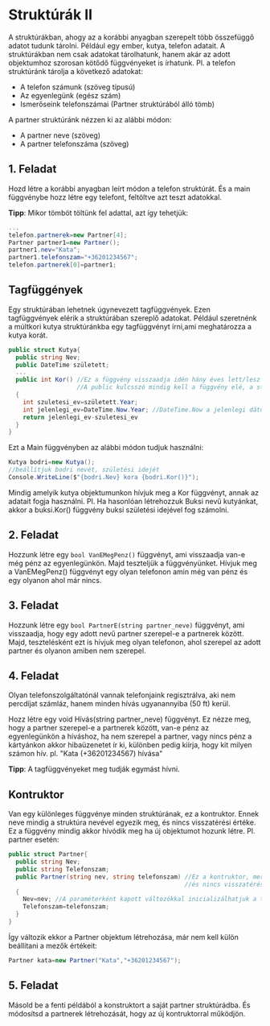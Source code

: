# Struktúrák II

A struktúrákban, ahogy az a korábbi anyagban szerepelt több összefüggő adatot tudunk tárolni. Például egy ember, kutya, telefon adatait.
A struktúrákban nem csak adatokat tárolhatunk, hanem akár az adott objektumhoz szorosan kötődő függvényeket is írhatunk.
Pl. a telefon struktúránk tárolja a következő adatokat:
  - A telefon számunk (szöveg típusú)
  - Az egyenlegünk (egész szám)
  - Ismerőseink telefonszámai (Partner struktúrából álló tömb)
  
A partner struktúránk nézzen ki az alábbi módon:
  - A partner neve (szöveg)
  - A partner telefonszáma (szöveg)

## 1. Feladat
Hozd létre a korábbi anyagban leírt módon a telefon struktúrát. És a main függvénybe hozz létre egy telefont, feltöltve azt teszt adatokkal.

__Tipp__: Mikor tömböt töltünk fel adattal, azt így tehetjük:
```cs
...
telefon.partnerek=new Partner[4];
Partner partner1=new Partner();
partner1.nev="Kata";
partner1.telefonszam="+36201234567";
telefon.partnerek[0]=partner1;
```
## Tagfüggények
Egy struktúrában lehetnek úgynevezett tagfüggvények. Ezen tagfüggvények elérik a struktúrában szereplő adatokat.
Például szeretnénk a múltkori kutya struktúránkba egy tagfüggvényt írni,ami meghatározza a kutya korát.
```cs
public struct Kutya{
  public string Nev;
  public DateTime született;
  ...
  public int Kor() //Ez a függvény visszaadja idén hány éves lett/lesz a kutya.
                   //A public kulcsszó mindig kell a függvény elé, a static viszont itt nem kell, sőt hibás is lesz ha használjuk.
  {
    int szuletesi_ev=született.Year;
    int jelenlegi_ev=DateTime.Now.Year; //DateTime.Now a jelenlegi dátumot tartalmazza
    return jelenlegi_ev-szuletesi_ev
  }
}
```
Ezt a Main függvényben az alábbi módon tudjuk használni:
```cs
Kutya bodri=new Kutya();
//beállítjuk bodri nevét, születési idejét
Console.WriteLine($"{bodri.Nev} kora {bodri.Kor()}");
```
Mindig amelyik kutya objektumunkon hívjuk meg a Kor függvényt, annak az adatait fogja használni. Pl. Ha hasonlóan létrehozzuk Buksi nevű kutyánkat,
akkor a buksi.Kor() függvény buksi születési idejével fog számolni. 

## 2. Feladat 
Hozzunk létre egy ```bool VanEMegPenz()``` függvényt, ami visszaadja van-e még pénz az egyenlegünkön. Majd teszteljük a függvényünket.
Hívjuk meg a VanEMegPenz() függvényt egy olyan telefonon amin még van pénz és egy olyanon ahol már nincs.

## 3. Feladat
Hozzunk létre egy ```bool PartnerE(string partner_neve)``` függvényt, ami visszaadja, hogy egy adott nevű partner szerepel-e a partnerek között.
Majd, tesztelésként ezt is hívjuk meg olyan telefonon, ahol szerepel az adott partner és olyanon amiben nem szerepel.

## 4. Feladat
Olyan telefonszolgáltatónál vannak telefonjaink regisztrálva, aki nem percdíjat számláz, hanem minden hívás ugyanannyiba (50 ft) kerül.

Hozz létre egy void Hívás(string partner_neve) függvényt. Ez nézze meg, hogy a partner szerepel-e a partnerek között, van-e pénz az egyenlegünkön
a híváshoz, ha nem szerepel a partner, vagy nincs pénz a kártyánkon akkor hibaüzenetet ír ki, különben pedig kiírja, hogy kit milyen számon hív.
pl. "Kata (+36201234567) hívása"

__Tipp__: A tagfüggvényeket meg tudják egymást hívni.

## Kontruktor
Van egy különleges függvénye minden struktúrának, ez a kontruktor. Ennek neve mindig a struktúra nevével egyezik meg, és nincs visszatérési értéke.
Ez a függvény mindig akkor hívódik meg ha új objektumot hozunk létre.
Pl. partner esetén:
```cs
public struct Partner{
  public string Nev;
  public string Telefonszam;
  public Partner(string nev, string telefonszam) //Ez a kontruktor, mert megegyezik a neve a struktúránk nevével
                                                 //és nincs visszatérési értéke
  {
    Nev=nev; //A paraméterként kapott változókkal inicializálhatjuk a tulajdonságokat.
    Telefonszam=telefonszam; 
  }
}
```
Így változik ekkor a Partner objektum létrehozása, már nem kell külön beállítani a mezők értékeit:
```cs
Partner kata=new Partner("Kata","+36201234567");
```

## 5. Feladat
Másold be a fenti példából a konstruktort a saját partner struktúrádba. És módosítsd a partnerek létrehozását, hogy az új kontruktorral működjön.

